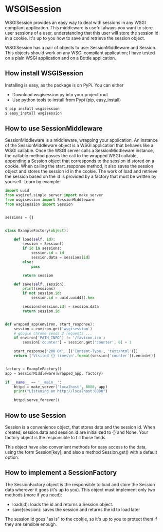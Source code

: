 # WSGISession

WSGISession provides an easy way to deal with sessions in any WSGI
compilant application. This middleware is useful always you want to
store user sessions of a user, understanding that this user will store
the session id in a cookie. It's up to you how to save and retrieve
the session object.

WSGISession has a pair of objects to use: SessionMiddleware and Session.
This objects should work on any WSGI compilant application; I have tested
on a plain WSGI application and on a Bottle application.

## How install WSGISession

Installing is easy, as the package is on PyPi. You can either

* Download wsgisession.py into your project root
* Use python tools to install from Pypi (pip, easy_install)

```bash
$ pip install wsgisession
$ easy_install wsgisession
```

## How to use SessionMiddleware

SessionMiddleware is a middleware, wrapping your application.
An instance of the SessionMiddleware object is a WSGI application
that behaves like a WSGI callable. Once the WSGI server calls a
SessionMiddleware instance, the callable method passes the call to the
wrapped WSGI callable, appending a Session object that corresponds to the
session id stored on a cookie. When calling the start_response method,
it also saves the session object and stores the session id in the
cookie. The work of load and retrieve the session based on the id is
provided by a factory that must be written by yourself. Learn by example:

```python
import uuid
from wsgiref.simple_server import make_server
from wsgisession import SessionMiddleware
from wsgisession import Session


sessions = {}


class ExampleFactory(object):

    def load(self, id):
        session = Session()
        if id in sessions:
            session.id = id
            session.data = sessions[id]
        else:
            pass

        return session

    def save(self, session):
        print(sessions)
        if not session.id:
            session.id = uuid.uuid4().hex

        sessions[session.id] = session.data
        return session.id


def wrapped_app(environ, start_response):
    session = environ.get('wsgisession')
    # google chrome sends 2 requests ...
    if environ['PATH_INFO'] != '/favicon.ico':
        session['counter'] = session.get('counter', 0) + 1

    start_response('200 OK', [('Content-Type', 'text/html')])
    return ['Visited {} times\n'.format(session['counter']).encode()]


factory = ExampleFactory()
app = SessionMiddleware(wrapped_app, factory)

if __name__ == '__main__':
    httpd = make_server('localhost', 8080, app)
    print("Listening on http://localhost:8080")

    httpd.serve_forever()
```

## How to use Session

Session is a convenience object, that stores data and the session id.
When created, session.data and session.id are initialized to {} and None.
Your factory object is the responsible to fill those fields.

This object have also convenient methods for easy access to the data,
using the form Session[key], and also a method Session.get() with a
default option.

## How to implement a SessionFactory

The SessionFactory object is the responsible to load and store the
Session data wherever it goes (it's up to you). This object must
implement only two methods (more if you need):

* load(id): loads the id and returns a Session object.
* save(session): saves the session and returns the id to load later

The session id goes "as is" to the cookie, so it's up to you to
protect them if they are sensible enough.
